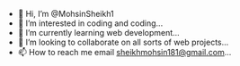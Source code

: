 - 👋 Hi, I’m @MohsinSheikh1
- 👀 I’m interested in coding and coding...
- 🌱 I’m currently learning web development...
- 💞️ I’m looking to collaborate on all sorts of web projects...
- 📫 How to reach me email sheikhmohsin181@gmail.com...

<!---
MohsinSheikh1/MohsinSheikh1 is a ✨ special ✨ repository because its `README.md` (this file) appears on your GitHub profile.
You can click the Preview link to take a look at your changes.
--->

